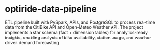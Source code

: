 # optiride-data-pipeline
ETL pipeline built with PySpark, APIs, and PostgreSQL to process real-time data from the CitiBike API and Open-Meteo Weather API. The project implements a star schema (fact + dimension tables) for analytics-ready insights, enabling analysis of bike availability, station usage, and weather-driven demand forecasting
